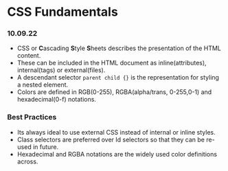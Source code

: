 # CSS Fundamentals

### 10.09.22

- CSS or **C**ascading **S**tyle **S**heets describes the presentation of the HTML content.
- These can be included in the HTML document as inline(attributes), internal(tags) or external(files).
- A descendant selector `parent child {}` is the representation for styling a nested element.
- Colors are defined in RGB(0-255), RGBA(alpha/trans, 0-255,0-1) and hexadecimal(0-f) notations.

### Best Practices

- Its always ideal to use external CSS instead of internal or inline styles.
- Class selectors are preferred over Id selectors so that they can be re-used in future.
- Hexadecimal and RGBA notations are the widely used color definitions across.
